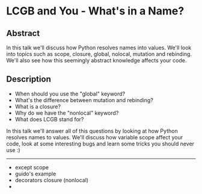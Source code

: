 # LCGB and You - What's in a Name?


## Abstract
In this talk we'll discuss how Python resolves names into values. We'll look into topics such as scope, closure, global, nolocal, mutation and rebinding. We'll also see how this seemingly abstract knowledge affects your code.

## Description

- When should you use the "global" keyword?
- What's the difference between mutation and rebinding?
- What is a closure?
- Why do we have the "nonlocal" keyword?
- What does LCGB stand for?

In this talk we'll answer all of this questions by looking at how Python resolves names to values. We'll discuss how variable scope affect your code, look at some interesting bugs and learn some tricks you should never use :)

---

- except scope
- guido's example
- decorators closure (nonlocal)
- 
